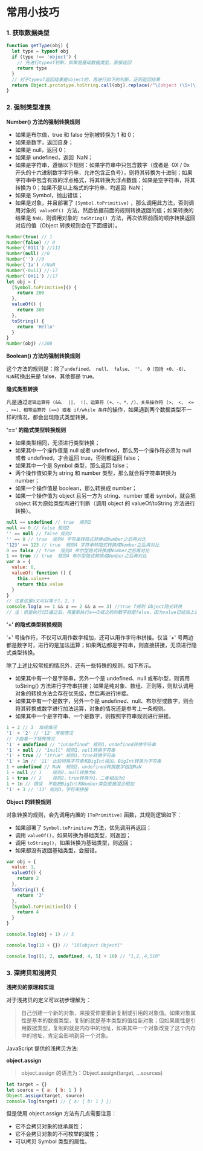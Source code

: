 # 常用小技巧

### 1. 获取数据类型

```js
function getType(obj) {
  let type = typeof obj
  if (type !== 'object') {
    // 先进行typeof判断，如果是基础数据类型，直接返回
    return type
  }
  // 对于typeof返回结果是object的，再进行如下的判断，正则返回结果
  return Object.prototype.toString.call(obj).replace(/^\[object (\S+)\]$/, '$1') // 注意正则中间有个空格
}
```

### 2. 强制类型准换

**Number() 方法的强制转换规则**

- 如果是布尔值，true 和 false 分别被转换为 1 和 0；
- 如果是数字，返回自身；
- 如果是 null，返回 0；
- 如果是 undefined，返回  NaN；
- 如果是字符串，遵循以下规则：如果字符串中只包含数字（或者是  0X / 0x  开头的十六进制数字字符串，允许包含正负号），则将其转换为十进制；如果字符串中包含有效的浮点格式，将其转换为浮点数值；如果是空字符串，将其转换为 0；如果不是以上格式的字符串，均返回  NaN；
- 如果是 Symbol，抛出错误；
- 如果是对象，并且部署了 `[Symbol.toPrimitive]` ，那么调用此方法，否则调用对象的  `valueOf()`  方法，然后依据前面的规则转换返回的值；如果转换的结果是 `NaN`，则调用对象的  `toString()`  方法，再次依照前面的顺序转换返回对应的值（Object 转换规则会在下面细讲）。

```js
Number(true) // 1
Number(false) // 0
Number('0111') //111
Number(null) //0
Number('') //0
Number('1a') //NaN
Number(-0x11) //-17
Number('0X11') //17
let obj = {
  [Symbol.toPrimitive]() {
    return 200
  },
  valueOf() {
    return 300
  },
  toString() {
    return 'Hello'
  }
}
Number(obj) //200
```

**Boolean() 方法的强制转换规则**

这个方法的规则是：除了`undefined、 null、 false、 ''、 0（包括 +0，-0）、 NaN`转换出来是 false，其他都是 true。

**隐式类型转换**

凡是通过`逻辑运算符 (&&、 ||、 !)、运算符 (+、-、*、/)、关系操作符 (>、 <、 <= 、>=)、相等运算符 (==) 或者 if/while 条件`的操作，如果遇到两个数据类型不一样的情况，都会出现隐式类型转换。

**'==' 的隐式类型转换规则**

- 如果类型相同，无须进行类型转换；
- 如果其中一个操作值是 null 或者 undefined，那么另一个操作符必须为 null 或者 undefined，才会返回 true，否则都返回 false；
- 如果其中一个是 Symbol 类型，那么返回 false；
- 两个操作值如果为 string 和 number 类型，那么就会将字符串转换为 number；
- 如果一个操作值是 boolean，那么转换成 number；
- 如果一个操作值为 object 且另一方为 string、number 或者 symbol，就会把 object 转为原始类型再进行判断（调用 object 的 valueOf/toString 方法进行转换）。

```js
null == undefined // true  规则2
null == 0 // false 规则2
'' == null // false 规则2
'' == 0 // true  规则4 字符串转隐式转换成Number之后再对比
'123' == 123 // true  规则4 字符串转隐式转换成Number之后再对比
0 == false // true  规则4 布尔型隐式转换成Number之后再对比
1 == true // true  规则4 布尔型隐式转换成Number之后再对比
var a = {
  value: 0,
  valueOf: function () {
    this.value++
    return this.value
  }
}
// 注意这里a又可以等于1、2、3
console.log(a == 1 && a == 2 && a == 3) //true f规则 Object隐式转换
// 注：但是执行过3遍之后，再重新执行a==3或之前的数字就是false，因为value已经加上去了，这里需要注意一下
```

**'+' 的隐式类型转换规则**

'+' 号操作符，不仅可以用作数字相加，还可以用作字符串拼接。仅当 '+' 号两边都是数字时，进行的是加法运算；如果两边都是字符串，则直接拼接，无须进行隐式类型转换。

除了上述比较常规的情况外，还有一些特殊的规则，如下所示。

- 如果其中有一个是字符串，另外一个是 undefined、null 或布尔型，则调用 toString() 方法进行字符串拼接；如果是纯对象、数组、正则等，则默认调用对象的转换方法会存在优先级，然后再进行拼接。
- 如果其中有一个是数字，另外一个是 undefined、null、布尔型或数字，则会将其转换成数字进行加法运算，对象的情况还是参考上一条规则。
- 如果其中一个是字符串、一个是数字，则按照字符串规则进行拼接。

```js
1 + 2 // 3  常规情况
'1' + '2' // '12' 常规情况
// 下面看一下特殊情况
'1' + undefined // "1undefined" 规则1，undefined转换字符串
'1' + null // "1null" 规则1，null转换字符串
'1' + true // "1true" 规则1，true转换字符串
'1' + 1n // '11' 比较特殊字符串和BigInt相加，BigInt转换为字符串
1 + undefined // NaN  规则2，undefined转换数字相加NaN
1 + null // 1    规则2，null转换为0
1 + true // 2    规则2，true转换为1，二者相加为2
1 + 1n // 错误  不能把BigInt和Number类型直接混合相加
'1' + 3 // '13' 规则3，字符串拼接
```

**Object 的转换规则**

对象转换的规则，会先调用内置的 `[ToPrimitive]` 函数，其规则逻辑如下：

- 如果部署了 `Symbol.toPrimitive` 方法，优先调用再返回；
- 调用 `valueOf()`，如果转换为基础类型，则返回；
- 调用 `toString()`，如果转换为基础类型，则返回；
- 如果都没有返回基础类型，会报错。

```js
var obj = {
  value: 1,
  valueOf() {
    return 2
  },
  toString() {
    return '3'
  },
  [Symbol.toPrimitive]() {
    return 4
  }
}

console.log(obj + 1) // 5

console.log(10 + {}) // "10[object Object]"

console.log([1, 2, undefined, 4, 5] + 10) // "1,2,,4,510"
```

### 3. 深拷贝和浅拷贝

**浅拷贝的原理和实现**

对于浅拷贝的定义可以初步理解为：

> 自己创建一个新的对象，来接受你要重新复制或引用的对象值。如果对象属性是基本的数据类型，复制的就是基本类型的值给新对象；但如果属性是引用数据类型，复制的就是内存中的地址，如果其中一个对象改变了这个内存中的地址，肯定会影响到另一个对象。

JavaScript 提供的浅拷贝方法:

**object.assign**

> object.assign 的语法为：Object.assign(target, ...sources)

```js
let target = {}
let source = { a: { b: 1 } }
Object.assign(target, source)
console.log(target) // { a: { b: 1 } };
```

但是使用 object.assign 方法有几点需要注意：

- 它不会拷贝对象的继承属性；
- 它不会拷贝对象的不可枚举的属性；
- 可以拷贝 Symbol 类型的属性。
